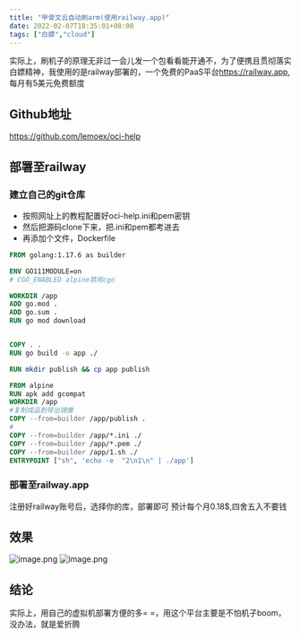 ```yaml
---
title: "甲骨文云自动刷arm(使用railway.app)"
date: 2022-02-07T18:35:01+08:00
tags: ["白嫖","cloud"]
---
```


实际上，刷机子的原理无非过一会儿发一个包看看能开通不，为了便携且贯彻落实白嫖精神，我使用的是railway部署的，一个免费的PaaS平台<https://railway.app>,每月有5美元免费额度

## Github地址
<https://github.com/lemoex/oci-help>


## 部署至railway
### 建立自己的git仓库

+ 按照网址上的教程配置好oci-help.ini和pem密钥
+ 然后把源码clone下来，把.ini和pem都考进去
+ 再添加个文件，Dockerfile
```Dockerfile
FROM golang:1.17.6 as builder

ENV GO111MODULE=on
# CGO_ENABLED alpine禁用cgo

WORKDIR /app
ADD go.mod .
ADD go.sum .
RUN go mod download


COPY . .
RUN go build -o app ./

RUN mkdir publish && cp app publish

FROM alpine
RUN apk add gcompat
WORKDIR /app
#复制成品到导出镜像
COPY --from=builder /app/publish .
#
COPY --from=builder /app/*.ini ./
COPY --from=builder /app/*.pem ./
COPY --from=builder /app/1.sh ./
ENTRYPOINT ["sh", 'echo -e  "2\n1\n" | ./app']
```

### 部署至railway.app
注册好railway账号后，选择你的库，部署即可
预计每个月0.18$,四舍五入不要钱
## 效果
![image.png](https://tva1.sinaimg.cn/large/0077qBLugy1gz554vdfw1j30w30twn9p.jpg)
![image.png](https://tva1.sinaimg.cn/large/0077qBLugy1gz5567wnvkj30zw0jcwh6.jpg)
## 结论
实际上，用自己的虚拟机部署方便的多= =，用这个平台主要是不怕机子boom，没办法，就是爱折腾
